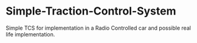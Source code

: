 # Simple-Traction-Control-System
Simple TCS for implementation in a Radio Controlled car and possible real life implementation.
